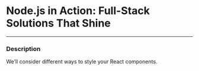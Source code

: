 # Node.js in Action: Full-Stack Solutions That Shine
---
### Description
We’ll consider different ways to style your React components. <br />

